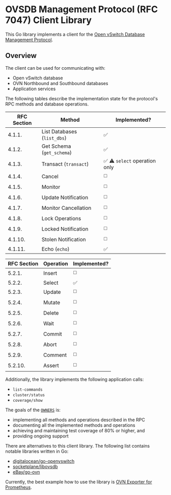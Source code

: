 # OVSDB Management Protocol (RFC 7047) Client Library


This Go library implements a client for the [Open vSwitch Database Management
Protocol](https://tools.ietf.org/html/rfc7047).

## Overview

The client can be used for communicating with:
* Open vSwitch database
* OVN Northbound and Southbound databases
* Application services

The following tables describe the implementation state for the protocol's RPC
methods and database operations.

| **RFC Section** | **Method** | **Implemented?** |
| --- | --- | --- |
| 4.1.1. | List Databases (`list_dbs`) | :white_check_mark: |
| 4.1.2. | Get Schema (`get_schema`) | :white_check_mark: |
| 4.1.3. | Transact (`transact`) | :white_check_mark: :warning: `select` operation only |
| 4.1.4. | Cancel  | :white_medium_square: |
| 4.1.5. | Monitor  | :white_medium_square: |
| 4.1.6. | Update Notification  | :white_medium_square: |
| 4.1.7. | Monitor Cancellation  | :white_medium_square: |
| 4.1.8. | Lock Operations  | :white_medium_square: |
| 4.1.9. | Locked Notification  | :white_medium_square: |
| 4.1.10. | Stolen Notification  |  :white_medium_square: |
| 4.1.11. | Echo (`echo`)| :white_check_mark: |

| **RFC Section** | **Operation** | **Implemented?** |
| --- | --- | --- |
| 5.2.1. | Insert | :white_medium_square: |
| 5.2.2. | Select | :white_check_mark: |
| 5.2.3. | Update | :white_medium_square: |
| 5.2.4. | Mutate | :white_medium_square: |
| 5.2.5. | Delete | :white_medium_square: |
| 5.2.6. | Wait | :white_medium_square: |
| 5.2.7. | Commit | :white_medium_square: |
| 5.2.8. | Abort | :white_medium_square: |
| 5.2.9. | Comment | :white_medium_square: |
| 5.2.10. | Assert | :white_medium_square: |

Additionally, the library implements the following application calls:
* `list-commands`
* `cluster/status`
* `coverage/show`

The goals of the [`OWNERS`](OWNERS) is:
* implementing all methods and operations described in the RPC
* documenting all the implemented methods and operations
* achieving and maintaining test coverage of 80% or higher, and
* providing ongoing support

There are alternatives to this client library. The following list contains
notable libraries written in Go:

* [digitalocean/go-openvswitch](https://github.com/digitalocean/go-openvswitch)
* [socketplane/libovsdb](https://github.com/socketplane/libovsdb)
* [eBay/go-ovn](https://github.com/eBay/go-ovn)

Currently, the best example how to use the library
is [OVN Exporter for Prometheus](https://github.com/greenpau/ovn_exporter/).
